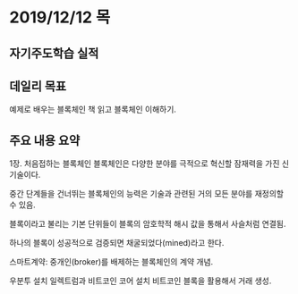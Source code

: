 # 2019/12/12 목

## 자기주도학습 실적

## 데일리 목표

예제로 배우는 블록체인 책 읽고 블록체인 이해하기.



## 주요 내용 요약

1장. 처음접하는 블록체인 블록체인은 다양한 분야를 극적으로 혁신할 잠재력을 가진 신기술이다. 

중간 단계들을 건너뛰는 블록체인의 능력은 기술과 관련된 거의 모든 분야를 재정의할 수 있음. 

블록이라고 불리는 기본 단위들이 블록의 암호학적 해시 값을 통해서 사슬처럼 연결됨. 

하나의 블록이 성공적으로 검증되면 채굴되었다(mined)라고 한다. 

스마트계약: 중개인(broker)를 배제하는 블록체인의 계약 개념. 

우분투 설치 일렉트럼과 비트코인 코어 설치 비트코인 블록을 활용해서 거래 생성.